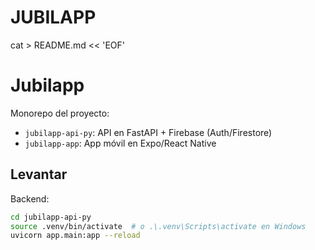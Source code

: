 # JUBILAPP
cat > README.md << 'EOF'
# Jubilapp
Monorepo del proyecto:
- `jubilapp-api-py`: API en FastAPI + Firebase (Auth/Firestore)
- `jubilapp-app`: App móvil en Expo/React Native

## Levantar
Backend:
```bash
cd jubilapp-api-py
source .venv/bin/activate  # o .\.venv\Scripts\activate en Windows
uvicorn app.main:app --reload
